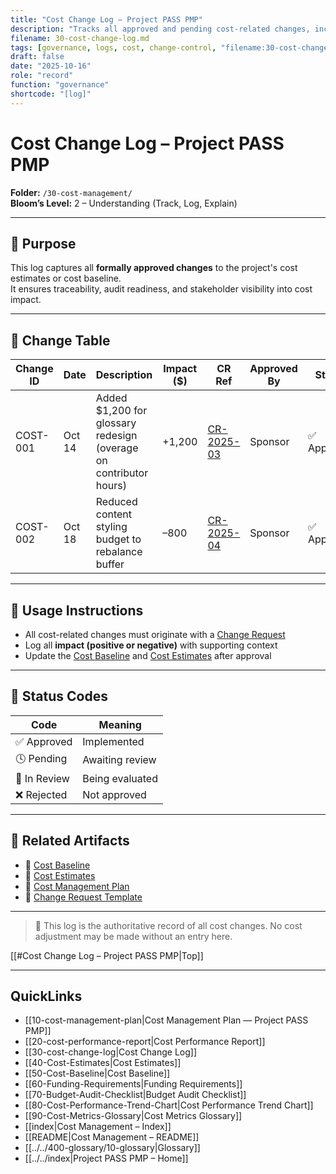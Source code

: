 ```yaml
---
title: "Cost Change Log — Project PASS PMP"
description: "Tracks all approved and pending cost-related changes, including budget adjustments and funding modifications."
filename: 30-cost-change-log.md
tags: [governance, logs, cost, change-control, "filename:30-cost-change-log.md"]
draft: false
date: "2025-10-16"
role: "record"
function: "governance"
shortcode: "[log]"
---
```


# Cost Change Log – Project PASS PMP  
**Folder:** `/30-cost-management/`  
**Bloom’s Level:** 2 – Understanding (Track, Log, Explain)

---

## 📎 Purpose

This log captures all **formally approved changes** to the project's cost estimates or cost baseline.  
It ensures traceability, audit readiness, and stakeholder visibility into cost impact.

---

## 📑 Change Table

| Change ID | Date | Description | Impact ($) | CR Ref | Approved By | Status |
|-----------|------|-------------|-------------|--------|-------------|--------|
| COST-001  | Oct 14 | Added $1,200 for glossary redesign (overage on contributor hours) | +1,200 | [CR-2025-03](../00-project-integration-management/change-management/change-request-template.md) | Sponsor | ✅ Approved |
| COST-002  | Oct 18 | Reduced content styling budget to rebalance buffer | –800 | [CR-2025-04](../00-project-integration-management/change-management/change-request-template.md) | Sponsor | ✅ Approved |

---

## 📘 Usage Instructions

- All cost-related changes must originate with a [Change Request](../00-project-integration-management/change-management/change-request-template.md)
- Log all **impact (positive or negative)** with supporting context
- Update the [Cost Baseline](./Cost-Baseline.md) and [Cost Estimates](./Cost-Estimates.md) after approval

---

## 🔁 Status Codes

| Code | Meaning |
|------|---------|
| ✅ Approved | Implemented |
| 🕓 Pending | Awaiting review |
| 🔄 In Review | Being evaluated |
| ❌ Rejected | Not approved |

---

## 📎 Related Artifacts

- 📄 [Cost Baseline](./Cost-Baseline.md)  
- 📄 [Cost Estimates](./Cost-Estimates.md)  
- 📄 [Cost Management Plan](./Cost-Management-Plan.md)  
- 📄 [Change Request Template](../00-project-integration-management/change-management/change-request-template.md)

---

> 📌 This log is the authoritative record of all cost changes. No cost adjustment may be made without an entry here.

[[#Cost Change Log – Project PASS PMP|Top]]

---

## QuickLinks
- [[10-cost-management-plan|Cost Management Plan — Project PASS PMP]]
- [[20-cost-performance-report|Cost Performance Report]]
- [[30-cost-change-log|Cost Change Log]]
- [[40-Cost-Estimates|Cost Estimates]]
- [[50-Cost-Baseline|Cost Baseline]]
- [[60-Funding-Requirements|Funding Requirements]]
- [[70-Budget-Audit-Checklist|Budget Audit Checklist]]
- [[80-Cost-Performance-Trend-Chart|Cost Performance Trend Chart]]
- [[90-Cost-Metrics-Glossary|Cost Metrics Glossary]]
- [[index|Cost Management – Index]]
- [[README|Cost Management – README]]
- [[../../400-glossary/10-glossary|Glossary]]
- [[../../index|Project PASS PMP – Home]]

